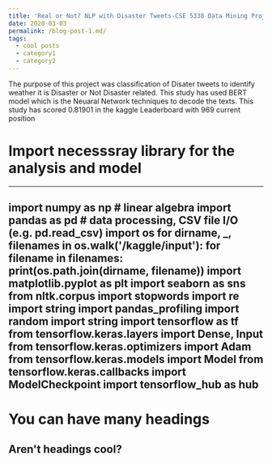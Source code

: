 ```yaml
---
title: 'Real or Not? NLP with Disaster Tweets-CSE 5338 Data Mining Project Phase-02 '
date: 2020-03-03
permalink: /blog-post-1.md/
tags:
  - cool posts
  - category1
  - category2
---
```


The purpose of this project was classification of Disater tweets to identify weather it is Disaster or Not Disaster related. This study has used BERT model which is the Neuaral Network techniques to decode the texts. This study has scored 0.81901 in the kaggle Leaderboard with 969 current position

# Import necesssray library for the analysis and model
---
import numpy as np # linear algebra
import pandas as pd # data processing, CSV file I/O (e.g. pd.read_csv)
import os
for dirname, _, filenames in os.walk('/kaggle/input'):
    for filename in filenames:
        print(os.path.join(dirname, filename))
import matplotlib.pyplot as plt
import seaborn as sns
from nltk.corpus import stopwords
import re
import string
import pandas_profiling
import random
import string
import tensorflow as tf
from tensorflow.keras.layers import Dense, Input
from tensorflow.keras.optimizers import Adam
from tensorflow.keras.models import Model
from tensorflow.keras.callbacks import ModelCheckpoint
import tensorflow_hub as hub
---

You can have many headings
======

Aren't headings cool?
------
